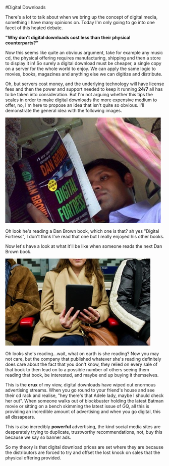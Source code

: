#Digital Downloads

There's a lot to talk about when we bring up the concept of digital media, something I have many opinions on. Today I'm only going to go into one facet of this heated debate.

**"Why don't digital downloads cost less than their physical counterparts?"**

Now this seems like quite an obvious argument, take for example any music cd, the physical offering requires manufacturing, shipping and then a store to display it in! So surely a digital download must be cheaper, a single copy on a server for the whole world to enjoy.
We can apply the same logic to movies, books, magazines and anything else we can digitize and distribute. 

Oh, but servers cost money, and the underlying technology will have license fees and then the power and support needed to keep it running **24/7** all has to be taken into consideration. But I'm not arguing whether this tips the scales in order to make digital downloads the more expensive medium to offer, no, I'm here to propose an idea that isn't quite so obvious. I'll demonstrate the general idea with the following images.

![bookTrain](/images/posts/train-book.jpg)

Oh look he's reading a Dan Brown book, which one is that? ah yes "Digital Fortress", I don't think I've read that one but I really enjoyed his other books.

Now let's have a look at what it'll be like when someone reads the next Dan Brown book.

![bookTrain](/images/posts/train-kindle.jpg)

Oh looks she's reading…wait, what on earth is she reading? Now you may not care, but the company that published whatever she's reading definitely does care about the fact that you don't know, they relied on every sale of that book to then lead on to a possible number of others seeing them reading that book, be interested, and maybe end up buying it themselves.

This is the **crux** of my view, digital downloads have wiped out enormous advertising streams. When you go round to your friend's house and see their cd rack and realise, "hey  there's that Adele lady, maybe I should check her out". When someone walks out of blockbuster holding the latest Batman movie or sitting on a bench skimming the latest issue of GQ, all this is providing an incredible amount of advertising and when you go digital, this all dissapears.

This is also incredibly **powerful** advertising, the kind social media sites are desperately trying to duplicate, trustworthy recommendations, not, buy this because we say so banner ads.

So my theory is that digital download prices are set where they are because the distributors are forced to try and offset the lost knock on sales that the physical offering provided.





